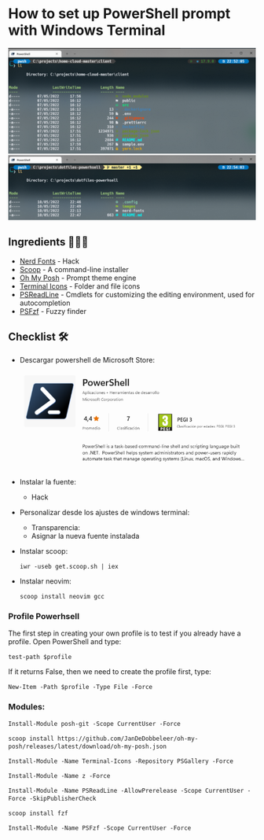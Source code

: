 # How to set up PowerShell prompt with Windows Terminal

![powershell screenshot](./images/screenshot-1.png)
![powershell screenshot](./images/screenshot-2.png)
## Ingredients 👨🏻‍🍳
- [Nerd Fonts](https://github.com/ryanoasis/nerd-fonts) - Hack
- [Scoop](https://scoop.sh/) - A command-line installer
- [Oh My Posh](https://ohmyposh.dev/) - Prompt theme engine
- [Terminal Icons](https://github.com/devblackops/Terminal-Icons) - Folder and file icons
- [PSReadLine](https://docs.microsoft.com/en-us/powershell/module/psreadline/) - Cmdlets for customizing the editing environment, used for autocompletion
- [PSFzf](https://github.com/kelleyma49/PSFzf) - Fuzzy finder

## Checklist 🛠️

- Descargar powershell de Microsoft Store:

    ![powershell screenshot](./images/download-powershell.png)

- Instalar la fuente:
    - Hack
- Personalizar desde los ajustes de windows terminal:
    - Transparencia:
    - Asignar la nueva fuente instalada
- Instalar scoop:
    ```
    iwr -useb get.scoop.sh | iex
    ```
- Instalar neovim:
    ```
    scoop install neovim gcc
    ```

### Profile Powerhsell
The first step in creating your own profile is to test if you already have a profile. Open PowerShell and type:

```
test-path $profile
```

If it returns False, then we need to create the profile first, type:

```
New-Item -Path $profile -Type File -Force
```

### Modules:
```
Install-Module posh-git -Scope CurrentUser -Force
```
```
scoop install https://github.com/JanDeDobbeleer/oh-my-posh/releases/latest/download/oh-my-posh.json
```

```
Install-Module -Name Terminal-Icons -Repository PSGallery -Force
```

```
Install-Module -Name z -Force
```

```
Install-Module -Name PSReadLine -AllowPrerelease -Scope CurrentUser -Force -SkipPublisherCheck
```

```
scoop install fzf
```

```
Install-Module -Name PSFzf -Scope CurrentUser -Force
```

